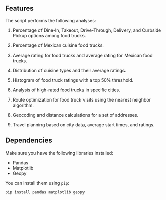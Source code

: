 ## Features

The script performs the following analyses:

1. Percentage of Dine-In, Takeout, Drive-Through, Delivery, and Curbside Pickup options among food trucks.

2. Percentage of Mexican cuisine food trucks.

3. Average rating for food trucks and average rating for Mexican food trucks.

4. Distribution of cuisine types and their average ratings.

5. Histogram of food truck ratings with a top 50% threshold.

6. Analysis of high-rated food trucks in specific cities.

7. Route optimization for food truck visits using the nearest neighbor algorithm.

8. Geocoding and distance calculations for a set of addresses.

9. Travel planning based on city data, average start times, and ratings.

## Dependencies

Make sure you have the following libraries installed:

- Pandas
- Matplotlib
- Geopy

You can install them using `pip`:

```bash
pip install pandas matplotlib geopy
```
